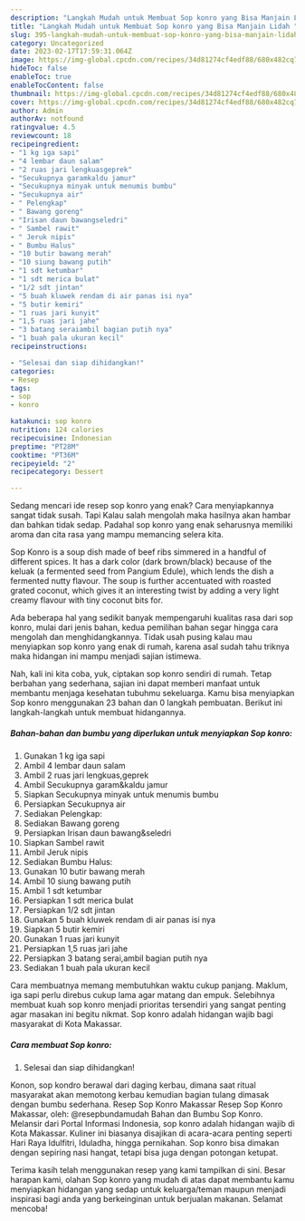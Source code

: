 ```yaml
---
description: "Langkah Mudah untuk Membuat Sop konro yang Bisa Manjain Lidah "
title: "Langkah Mudah untuk Membuat Sop konro yang Bisa Manjain Lidah "
slug: 395-langkah-mudah-untuk-membuat-sop-konro-yang-bisa-manjain-lidah
category: Uncategorized
date: 2023-02-17T17:59:31.064Z
image: https://img-global.cpcdn.com/recipes/34d81274cf4edf88/680x482cq70/sop-konro-foto-resep-utama.jpg
hideToc: false
enableToc: true
enableTocContent: false
thumbnail: https://img-global.cpcdn.com/recipes/34d81274cf4edf88/680x482cq70/sop-konro-foto-resep-utama.jpg
cover: https://img-global.cpcdn.com/recipes/34d81274cf4edf88/680x482cq70/sop-konro-foto-resep-utama.jpg
author: Admin
authorAv: notfound
ratingvalue: 4.5
reviewcount: 18
recipeingredient:
- "1 kg iga sapi"
- "4 lembar daun salam"
- "2 ruas jari lengkuasgeprek"
- "Secukupnya garamkaldu jamur"
- "Secukupnya minyak untuk menumis bumbu"
- "Secukupnya air"
- " Pelengkap"
- " Bawang goreng"
- "Irisan daun bawangseledri"
- " Sambel rawit"
- " Jeruk nipis"
- " Bumbu Halus"
- "10 butir bawang merah"
- "10 siung bawang putih"
- "1 sdt ketumbar"
- "1 sdt merica bulat"
- "1/2 sdt jintan"
- "5 buah kluwek rendam di air panas isi nya"
- "5 butir kemiri"
- "1 ruas jari kunyit"
- "1,5 ruas jari jahe"
- "3 batang seraiambil bagian putih nya"
- "1 buah pala ukuran kecil"
recipeinstructions:

- "Selesai dan siap dihidangkan!"
categories:
- Resep
tags:
- sop
- konro

katakunci: sop konro 
nutrition: 124 calories
recipecuisine: Indonesian
preptime: "PT28M"
cooktime: "PT36M"
recipeyield: "2"
recipecategory: Dessert

---
```



Sedang mencari ide resep sop konro yang enak? Cara menyiapkannya sangat tidak susah. Tapi Kalau salah mengolah maka hasilnya akan hambar dan bahkan tidak sedap. Padahal sop konro yang enak seharusnya memiliki aroma dan cita rasa yang mampu memancing selera kita.


Sop Konro is a soup dish made of beef ribs simmered in a handful of different spices. It has a dark color (dark brown/black) because of the keluak (a fermented seed from Pangium Edule), which lends the dish a fermented nutty flavour. The soup is further accentuated with roasted grated coconut, which gives it an interesting twist by adding a very light creamy flavour with tiny coconut bits for.

Ada beberapa hal yang sedikit banyak mempengaruhi kualitas rasa dari sop konro, mulai dari jenis bahan, kedua pemilihan bahan segar hingga cara mengolah dan menghidangkannya. Tidak usah pusing kalau mau menyiapkan sop konro yang enak di rumah, karena asal sudah tahu triknya maka hidangan ini mampu menjadi sajian istimewa.


Nah, kali ini kita coba, yuk, ciptakan sop konro sendiri di rumah. Tetap berbahan yang sederhana, sajian ini dapat memberi manfaat untuk membantu menjaga kesehatan tubuhmu sekeluarga. Kamu bisa menyiapkan Sop konro menggunakan 23 bahan dan 0 langkah pembuatan. Berikut ini langkah-langkah untuk membuat hidangannya.

<!--inarticleads1-->

##### Bahan-bahan dan bumbu yang diperlukan untuk menyiapkan Sop konro:

1. Gunakan 1 kg iga sapi
1. Ambil 4 lembar daun salam
1. Ambil 2 ruas jari lengkuas,geprek
1. Ambil Secukupnya garam&amp;kaldu jamur
1. Siapkan Secukupnya minyak untuk menumis bumbu
1. Persiapkan Secukupnya air
1. Sediakan  Pelengkap:
1. Sediakan  Bawang goreng
1. Persiapkan Irisan daun bawang&amp;seledri
1. Siapkan  Sambel rawit
1. Ambil  Jeruk nipis
1. Sediakan  Bumbu Halus:
1. Gunakan 10 butir bawang merah
1. Ambil 10 siung bawang putih
1. Ambil 1 sdt ketumbar
1. Persiapkan 1 sdt merica bulat
1. Persiapkan 1/2 sdt jintan
1. Gunakan 5 buah kluwek rendam di air panas isi nya
1. Siapkan 5 butir kemiri
1. Gunakan 1 ruas jari kunyit
1. Persiapkan 1,5 ruas jari jahe
1. Persiapkan 3 batang serai,ambil bagian putih nya
1. Sediakan 1 buah pala ukuran kecil


Cara membuatnya memang membutuhkan waktu cukup panjang. Maklum, iga sapi perlu direbus cukup lama agar matang dan empuk. Selebihnya membuat kuah sop konro menjadi prioritas tersendiri yang sangat penting agar masakan ini begitu nikmat. Sop konro adalah hidangan wajib bagi masyarakat di Kota Makassar. 

<!--inarticleads2-->

##### Cara membuat Sop konro:


1. Selesai dan siap dihidangkan!

Konon, sop kondro berawal dari daging kerbau, dimana saat ritual masyarakat akan memotong kerbau kemudian bagian tulang dimasak dengan bumbu sederhana. Resep Sop Konro Makassar Resep Sop Konro Makassar, oleh: @resepbundamudah⁣ Bahan dan Bumbu Sop Konro. Melansir dari Portal Informasi Indonesia, sop konro adalah hidangan wajib di Kota Makassar. Kuliner ini biasanya disajikan di acara-acara penting seperti Hari Raya Idulfitri, Iduladha, hingga pernikahan. Sop konro bisa dimakan dengan sepiring nasi hangat, tetapi bisa juga dengan potongan ketupat. 

Terima kasih telah menggunakan resep yang kami tampilkan di sini. Besar harapan kami, olahan Sop konro yang mudah di atas dapat membantu kamu menyiapkan hidangan yang sedap untuk keluarga/teman maupun menjadi inspirasi bagi anda yang berkeinginan untuk berjualan makanan. Selamat mencoba!
